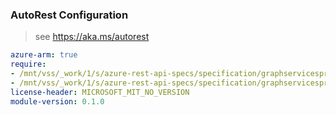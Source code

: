 ### AutoRest Configuration

> see https://aka.ms/autorest

``` yaml
azure-arm: true
require:
- /mnt/vss/_work/1/s/azure-rest-api-specs/specification/graphservicesprod/resource-manager/readme.md
- /mnt/vss/_work/1/s/azure-rest-api-specs/specification/graphservicesprod/resource-manager/readme.go.md
license-header: MICROSOFT_MIT_NO_VERSION
module-version: 0.1.0

```